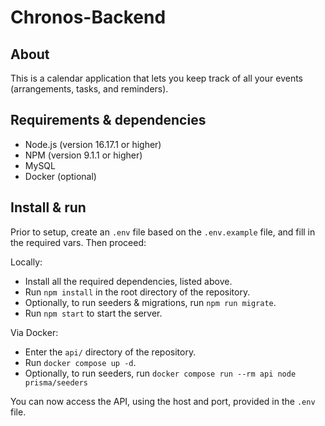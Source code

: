# Chronos-Backend

## About

This is a calendar application that lets you keep track of all your events (arrangements, tasks, and reminders).

## Requirements & dependencies

- Node.js (version 16.17.1 or higher)
- NPM (version 9.1.1 or higher)
- MySQL
- Docker (optional)

## Install & run

Prior to setup, create an `.env` file based on the `.env.example` file, and fill in the required vars.
Then proceed:

Locally:

- Install all the required dependencies, listed above.
- Run `npm install` in the root directory of the repository.
- Optionally, to run seeders & migrations, run `npm run migrate`.
- Run `npm start` to start the server.

Via Docker:

- Enter the `api/` directory of the repository.
- Run `docker compose up -d`.
- Optionally, to run seeders, run `docker compose run --rm api node prisma/seeders`

You can now access the API, using the host and port, provided in the `.env` file.

